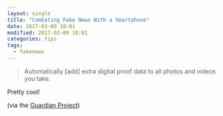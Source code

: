 ```yaml
---
layout: single
title: "Combating Fake News With a Smartphone"
date: 2017-03-09 10:01
modified: 2017-03-09 10:01
categories: tips
tags:
  - fakenews
---
```


> Automatically [add] extra digital proof data to all photos and videos you take.

Pretty cool!

(via the [Guardian Project](https://guardianproject.info/2017/02/24/combating-fake-news-with-a-smartphone-proof-mode/))
